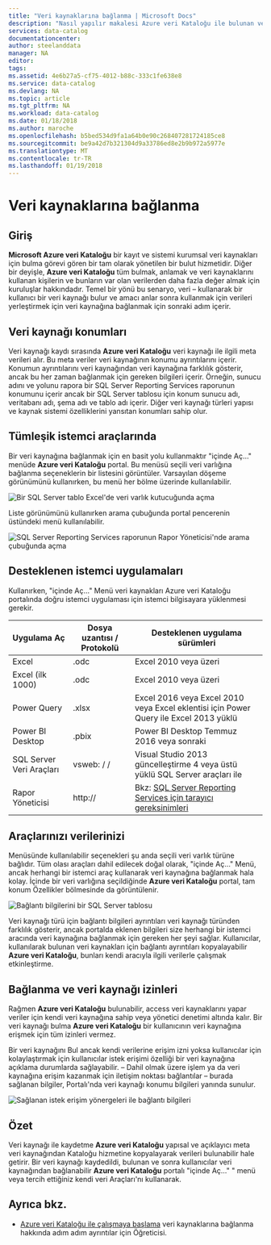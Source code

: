```yaml
---
title: "Veri kaynaklarına bağlanma | Microsoft Docs"
description: "Nasıl yapılır makalesi Azure veri Kataloğu ile bulunan veri kaynaklarına bağlanmak nasıl vurgulama."
services: data-catalog
documentationcenter: 
author: steelanddata
manager: NA
editor: 
tags: 
ms.assetid: 4e6b27a5-cf75-4012-b88c-333c1fe638e8
ms.service: data-catalog
ms.devlang: NA
ms.topic: article
ms.tgt_pltfrm: NA
ms.workload: data-catalog
ms.date: 01/18/2018
ms.author: maroche
ms.openlocfilehash: b5bed534d9fa1a64b0e90c268407281724185ce8
ms.sourcegitcommit: be9a42d7b321304d9a33786ed8e2b9b972a5977e
ms.translationtype: MT
ms.contentlocale: tr-TR
ms.lasthandoff: 01/19/2018
---
```

# <a name="how-to-connect-to-data-sources"></a>Veri kaynaklarına bağlanma
## <a name="introduction"></a>Giriş
**Microsoft Azure veri Kataloğu** bir kayıt ve sistemi kurumsal veri kaynakları için bulma görevi gören bir tam olarak yönetilen bir bulut hizmetidir. Diğer bir deyişle, **Azure veri Kataloğu** tüm bulmak, anlamak ve veri kaynaklarını kullanan kişilerin ve bunların var olan verilerden daha fazla değer almak için kuruluşlar hakkındadır. Temel bir yönü bu senaryo, veri – kullanarak bir kullanıcı bir veri kaynağı bulur ve amacı anlar sonra kullanmak için verileri yerleştirmek için veri kaynağına bağlanmak için sonraki adım içerir.

## <a name="data-source-locations"></a>Veri kaynağı konumları
Veri kaynağı kaydı sırasında **Azure veri Kataloğu** veri kaynağı ile ilgili meta verileri alır. Bu meta veriler veri kaynağının konumu ayrıntılarını içerir. Konumun ayrıntılarını veri kaynağından veri kaynağına farklılık gösterir, ancak bu her zaman bağlanmak için gereken bilgileri içerir. Örneğin, sunucu adını ve yolunu rapora bir SQL Server Reporting Services raporunun konumunu içerir ancak bir SQL Server tablosu için konum sunucu adı, veritabanı adı, şema adı ve tablo adı içerir. Diğer veri kaynağı türleri yapısı ve kaynak sistemi özelliklerini yansıtan konumları sahip olur.

## <a name="integrated-client-tools"></a>Tümleşik istemci araçlarında
Bir veri kaynağına bağlanmak için en basit yolu kullanmaktır "içinde Aç..." menüde **Azure veri Kataloğu** portal. Bu menüsü seçili veri varlığına bağlanma seçeneklerin bir listesini görüntüler.
Varsayılan döşeme görünümünü kullanırken, bu menü her bölme üzerinde kullanılabilir.

 ![Bir SQL Server tablo Excel'de veri varlık kutucuğunda açma](./media/data-catalog-how-to-connect/data-catalog-how-to-connect1.png)

Liste görünümünü kullanırken arama çubuğunda portal pencerenin üstündeki menü kullanılabilir.

 ![SQL Server Reporting Services raporunun Rapor Yöneticisi'nde arama çubuğunda açma](./media/data-catalog-how-to-connect/data-catalog-how-to-connect2.png)

## <a name="supported-client-applications"></a>Desteklenen istemci uygulamaları
Kullanırken, "içinde Aç..." Menü veri kaynakları Azure veri Kataloğu portalında doğru istemci uygulaması için istemci bilgisayara yüklenmesi gerekir.

| Uygulama Aç | Dosya uzantısı / Protokolü | Desteklenen uygulama sürümleri |
| --- | --- | --- |
| Excel |.odc |Excel 2010 veya üzeri |
| Excel (ilk 1000) |.odc |Excel 2010 veya üzeri |
| Power Query |.xlsx |Excel 2016 veya Excel 2010 veya Excel eklentisi için Power Query ile Excel 2013 yüklü |
| Power BI Desktop |.pbix |Power BI Desktop Temmuz 2016 veya sonraki |
| SQL Server Veri Araçları |vsweb: / / |Visual Studio 2013 güncelleştirme 4 veya üstü yüklü SQL Server araçları ile |
| Rapor Yöneticisi |http:// |Bkz: [SQL Server Reporting Services için tarayıcı gereksinimleri](https://technet.microsoft.com/en-us/library/ms156511.aspx) |

## <a name="your-data-your-tools"></a>Araçlarınızı verilerinizi
Menüsünde kullanılabilir seçenekleri şu anda seçili veri varlık türüne bağlıdır. Tüm olası araçları dahil edilecek doğal olarak, "içinde Aç..." Menü, ancak herhangi bir istemci araç kullanarak veri kaynağına bağlanmak hala kolay. İçinde bir veri varlığına seçildiğinde **Azure veri Kataloğu** portal, tam konum Özellikler bölmesinde da görüntülenir.

 ![Bağlantı bilgilerini bir SQL Server tablosu](./media/data-catalog-how-to-connect/data-catalog-how-to-connect3.png)

Veri kaynağı türü için bağlantı bilgileri ayrıntıları veri kaynağı türünden farklılık gösterir, ancak portalda eklenen bilgileri size herhangi bir istemci aracında veri kaynağına bağlanmak için gereken her şeyi sağlar. Kullanıcılar, kullanılarak bulunan veri kaynakları için bağlantı ayrıntıları kopyalayabilir **Azure veri Kataloğu**, bunları kendi aracıyla ilgili verilerle çalışmak etkinleştirme.

## <a name="connecting-and-data-source-permissions"></a>Bağlanma ve veri kaynağı izinleri
Rağmen **Azure veri Kataloğu** bulunabilir, access veri kaynaklarını yapar veriler için kendi veri kaynağına sahip veya yönetici denetimi altında kalır. Bir veri kaynağı bulma **Azure veri Kataloğu** bir kullanıcının veri kaynağına erişmek için tüm izinleri vermez.

Bir veri kaynağını Bul ancak kendi verilerine erişim izni yoksa kullanıcılar için kolaylaştırmak için kullanıcılar istek erişimi özelliği bir veri kaynağına açıklama durumlarda sağlayabilir. – Dahil olmak üzere işlem ya da veri kaynağına erişim kazanmak için iletişim noktası bağlantılar – burada sağlanan bilgiler, Portalı'nda veri kaynağı konumu bilgileri yanında sunulur.

 ![Sağlanan istek erişim yönergeleri ile bağlantı bilgileri](./media/data-catalog-how-to-connect/data-catalog-how-to-connect4.png)

## <a name="summary"></a>Özet
Veri kaynağı ile kaydetme **Azure veri Kataloğu** yapısal ve açıklayıcı meta veri kaynağından Kataloğu hizmetine kopyalayarak verileri bulunabilir hale getirir. Bir veri kaynağı kaydedildi, bulunan ve sonra kullanıcılar veri kaynağından bağlanabilir **Azure veri Kataloğu** portalı "içinde Aç..." " menü veya tercih ettiğiniz kendi veri Araçları'nı kullanarak.

## <a name="see-also"></a>Ayrıca bkz.
* [Azure veri Kataloğu ile çalışmaya başlama](data-catalog-get-started.md) veri kaynaklarına bağlanma hakkında adım adım ayrıntılar için Öğreticisi.
